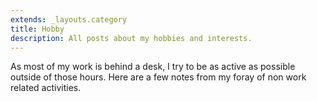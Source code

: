 ```yaml
---
extends: _layouts.category
title: Hobby
description: All posts about my hobbies and interests.
---
```


As most of my work is behind a desk, I try to be as active as possible outside of those hours. Here are a few notes from my foray of non work related activities.
